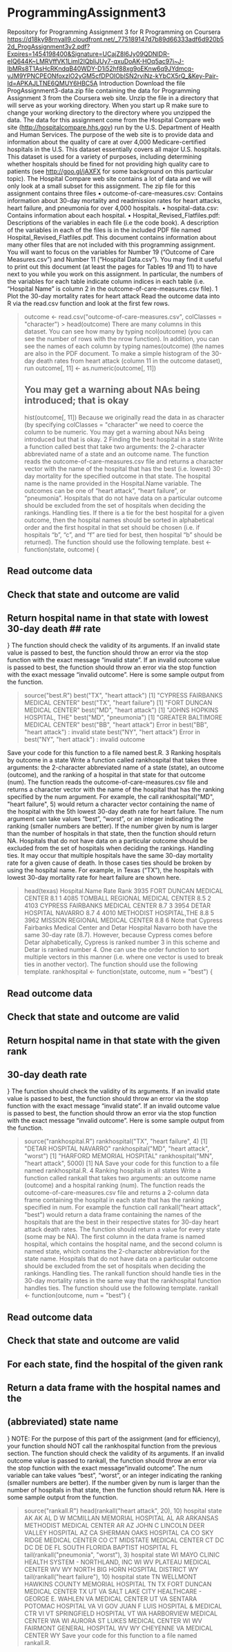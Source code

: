 # ProgrammingAssignment3

Repository for Programming Assignment 3 for R Programming on Coursera
https://d18ky98rnyall9.cloudfront.net/_775189147d7b89d66333adf6d920b52d_ProgAssignment3v2.pdf?Expires=1454198400&Signature=UCajZ8l6Jy09QDNIDR-eIQ644K~LMRVffVK1LimI2IQbliJUy7-qxuDoAK-HOq5ac97i~J-lbMRs8T1AsHcRKndqB40WDY-D1i52hf88xg9oEKnw6q9JYdmcq-yJM9YPNCPEONfoxzIO2yGM5cfDPOIOblSN2rviNz-kYbCX5rQ_&Key-Pair-Id=APKAJLTNE6QMUY6HBC5A
Introduction
Download the file ProgAssignment3-data.zip file containing the data for Programming Assignment 3 from the Coursera web site. Unzip the file in a directory that will serve as your working directory. When you start up R make sure to change your working directory to the directory where you unzipped the data.
The data for this assignment come from the Hospital Compare web site (http://hospitalcompare.hhs.gov) run by the U.S. Department of Health and Human Services. The purpose of the web site is to provide data and information about the quality of care at over 4,000 Medicare-certified hospitals in the U.S. This dataset essentially covers all major U.S. hospitals. This dataset is used for a variety of purposes, including determining whether hospitals should be fined for not providing high quality care to patients (see http://goo.gl/jAXFX for some background on this particular topic).
The Hospital Compare web site contains a lot of data and we will only look at a small subset for this assignment. The zip file for this assignment contains three files
•	outcome-of-care-measures.csv: Contains information about 30-day mortality and readmission rates for heart attacks, heart failure, and pneumonia for over 4,000 hospitals.
•	hospital-data.csv: Contains information about each hospital.
•	Hospital_Revised_Flatfiles.pdf: Descriptions of the variables in each file (i.e the code book).
A description of the variables in each of the files is in the included PDF file named Hospital_Revised_Flatfiles.pdf. This document contains information about many other files that are not included with this programming assignment. You will want to focus on the variables for Number 19 (“Outcome of Care Measures.csv”) and Number 11 (“Hospital Data.csv”). You may find it useful to print out this document (at least the pages for Tables 19 and 11) to have next to you while you work on this assignment. In particular, the numbers of the variables for each table indicate column indices in each table (i.e. “Hospital Name” is column 2 in the outcome-of-care-measures.csv file).
1	Plot the 30-day mortality rates for heart attack
Read the outcome data into R via the read.csv function and look at the first few rows.
> outcome <- read.csv("outcome-of-care-measures.csv", colClasses = "character") > head(outcome)
There are many columns in this dataset. You can see how many by typing ncol(outcome) (you can see the number of rows with the nrow function). In addition, you can see the names of each column by typing names(outcome) (the names are also in the PDF document.
To make a simple histogram of the 30-day death rates from heart attack (column 11 in the outcome dataset), run
> outcome[, 11] <- as.numeric(outcome[, 11])
> ## You may get a warning about NAs being introduced; that is okay
> hist(outcome[, 11])
Because we originally read the data in as character (by specifying colClasses = "character" we need to coerce the column to be numeric. You may get a warning about NAs being introduced but that is okay.
2	Finding the best hospital in a state
Write a function called best that take two arguments: the 2-character abbreviated name of a state and an outcome name. The function reads the outcome-of-care-measures.csv file and returns a character vector with the name of the hospital that has the best (i.e. lowest) 30-day mortality for the specified outcome in that state. The hospital name is the name provided in the Hospital.Name variable. The outcomes can be one of “heart attack”, “heart failure”, or “pneumonia”. Hospitals that do not have data on a particular outcome should be excluded from the set of hospitals when deciding the rankings.
Handling ties. If there is a tie for the best hospital for a given outcome, then the hospital names should be sorted in alphabetical order and the first hospital in that set should be chosen (i.e. if hospitals “b”, “c”, and “f” are tied for best, then hospital “b” should be returned).
The function should use the following template.
best <- function(state, outcome) {
## Read outcome data
## Check that state and outcome are valid
## Return hospital name in that state with lowest 30-day death ## rate
}
The function should check the validity of its arguments. If an invalid state value is passed to best, the function should throw an error via the stop function with the exact message “invalid state”. If an invalid outcome value is passed to best, the function should throw an error via the stop function with the exact message “invalid outcome”.
Here is some sample output from the function.
> source("best.R")
> best("TX", "heart attack")
[1] "CYPRESS FAIRBANKS MEDICAL CENTER"
> best("TX", "heart failure")
[1] "FORT DUNCAN MEDICAL CENTER"
> best("MD", "heart attack")
[1] "JOHNS HOPKINS HOSPITAL, THE"
> best("MD", "pneumonia")
[1] "GREATER BALTIMORE MEDICAL CENTER"
> best("BB", "heart attack")
Error in best("BB", "heart attack") : invalid state
> best("NY", "hert attack")
Error in best("NY", "hert attack") : invalid outcome
>
Save your code for this function to a file named best.R.
3	Ranking hospitals by outcome in a state
Write a function called rankhospital that takes three arguments: the 2-character abbreviated name of a state (state), an outcome (outcome), and the ranking of a hospital in that state for that outcome (num). The function reads the outcome-of-care-measures.csv file and returns a character vector with the name of the hospital that has the ranking specified by the num argument. For example, the call rankhospital("MD", "heart failure", 5)
would return a character vector containing the name of the hospital with the 5th lowest 30-day death rate for heart failure. The num argument can take values “best”, “worst”, or an integer indicating the ranking (smaller numbers are better). If the number given by num is larger than the number of hospitals in that state, then the function should return NA. Hospitals that do not have data on a particular outcome should be excluded from the set of hospitals when deciding the rankings.
Handling ties. It may occur that multiple hospitals have the same 30-day mortality rate for a given cause of death. In those cases ties should be broken by using the hospital name. For example, in Texas (“TX”), the hospitals with lowest 30-day mortality rate for heart failure are shown here.
> head(texas)
Hospital.Name Rate Rank
3935	FORT DUNCAN MEDICAL CENTER 8.1	1
4085 TOMBALL REGIONAL MEDICAL CENTER 8.5	2
4103 CYPRESS FAIRBANKS MEDICAL CENTER 8.7	3
3954	DETAR HOSPITAL NAVARRO 8.7	4
4010	METHODIST HOSPITAL,THE 8.8	5
3962 MISSION REGIONAL MEDICAL CENTER 8.8	6
Note that Cypress Fairbanks Medical Center and Detar Hospital Navarro both have the same 30-day rate (8.7). However, because Cypress comes before Detar alphabetically, Cypress is ranked number 3 in this scheme and Detar is ranked number 4. One can use the order function to sort multiple vectors in this manner (i.e. where one vector is used to break ties in another vector).
The function should use the following template.
rankhospital <- function(state, outcome, num = "best") {
## Read outcome data
## Check that state and outcome are valid
## Return hospital name in that state with the given rank
## 30-day death rate
}
The function should check the validity of its arguments. If an invalid state value is passed to best, the function should throw an error via the stop function with the exact message “invalid state”. If an invalid outcome value is passed to best, the function should throw an error via the stop function with the exact message “invalid outcome”.
Here is some sample output from the function.
> source("rankhospital.R")
> rankhospital("TX", "heart failure", 4)
[1] "DETAR HOSPITAL NAVARRO"
> rankhospital("MD", "heart attack", "worst")
[1] "HARFORD MEMORIAL HOSPITAL"
> rankhospital("MN", "heart attack", 5000)
[1] NA
Save your code for this function to a file named rankhospital.R.
4	Ranking hospitals in all states
Write a function called rankall that takes two arguments: an outcome name (outcome) and a hospital ranking (num). The function reads the outcome-of-care-measures.csv file and returns a 2-column data frame containing the hospital in each state that has the ranking specified in num. For example the function call rankall("heart attack", "best") would return a data frame containing the names of the hospitals that are the best in their respective states for 30-day heart attack death rates. The function should return a value for every state (some may be NA). The first column in the data frame is named hospital, which contains the hospital name, and the second column is named state, which contains the 2-character abbreviation for the state name. Hospitals that do not have data on a particular outcome should be excluded from the set of hospitals when deciding the rankings.
Handling ties. The rankall function should handle ties in the 30-day mortality rates in the same way that the rankhospital function handles ties.
The function should use the following template.
rankall <- function(outcome, num = "best") {
## Read outcome data
## Check that state and outcome are valid
## For each state, find the hospital of the given rank
## Return a data frame with the hospital names and the
## (abbreviated) state name
}
NOTE: For the purpose of this part of the assignment (and for efficiency), your function should NOT call the rankhospital function from the previous section.
The function should check the validity of its arguments. If an invalid outcome value is passed to rankall, the function should throw an error via the stop function with the exact message“invalid outcome”. The num variable can take values “best”, “worst”, or an integer indicating the ranking (smaller numbers are better). If the number given by num is larger than the number of hospitals in that state, then the function should return NA.
Here is some sample output from the function.
> source("rankall.R")
> head(rankall("heart attack", 20), 10)
hospital state
AK	<NA>	AK
AL	D W MCMILLAN MEMORIAL HOSPITAL	AL
AR ARKANSAS METHODIST MEDICAL CENTER	AR
AZ JOHN C LINCOLN DEER VALLEY HOSPITAL	AZ
CA	SHERMAN OAKS HOSPITAL	CA
CO	SKY RIDGE MEDICAL CENTER	CO
CT	MIDSTATE MEDICAL CENTER	CT
DC	<NA>	DC
DE	<NA>	DE
FL	SOUTH FLORIDA BAPTIST HOSPITAL	FL
> tail(rankall("pneumonia", "worst"), 3)
hospital state WI MAYO CLINIC HEALTH SYSTEM - NORTHLAND, INC	WI
WV	PLATEAU MEDICAL CENTER	WV
WY	NORTH BIG HORN HOSPITAL DISTRICT	WY
> tail(rankall("heart failure"), 10)
hospital state
TN	WELLMONT HAWKINS COUNTY MEMORIAL HOSPITAL	TN
TX	FORT DUNCAN MEDICAL CENTER	TX
UT VA SALT LAKE CITY HEALTHCARE - GEORGE E. WAHLEN VA MEDICAL CENTER	UT
VA	SENTARA POTOMAC HOSPITAL	VA
VI	GOV JUAN F LUIS HOSPITAL & MEDICAL CTR	VI
VT	SPRINGFIELD HOSPITAL	VT
WA	HARBORVIEW MEDICAL CENTER	WA
WI	AURORA ST LUKES MEDICAL CENTER	WI
WV	FAIRMONT GENERAL HOSPITAL	WV
WY	CHEYENNE VA MEDICAL CENTER	WY
Save your code for this function to a file named rankall.R.
